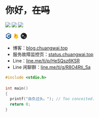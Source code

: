 # 你好，~~在吗~~

![](https://img.shields.io/badge/node.js%20-%2343853D.svg?&style=for-the-badge&logo=node.js&logoColor=white)
![](https://img.shields.io/badge/typescript%20-%23007ACC.svg?&style=for-the-badge&logo=typescript&logoColor=white)
![](https://img.shields.io/badge/react%20-%2320232a.svg?&style=for-the-badge&logo=react&logoColor=%2361DAFB)

<div>
<img height="20" src="https://raw.githubusercontent.com/github/explore/80688e429a7d4ef2fca1e82350fe8e3517d3494d/topics/cpp/cpp.png">
<img height="20" src="https://raw.githubusercontent.com/github/explore/80688e429a7d4ef2fca1e82350fe8e3517d3494d/topics/firebase/firebase.png">
<img height="20" src="https://raw.githubusercontent.com/github/explore/80688e429a7d4ef2fca1e82350fe8e3517d3494d/topics/terminal/terminal.png">
</div>

- 博客：[blog.chuangwai.top](https://blog.chuangwai.top)
- 服务故障监控页：[status.chuangwai.top](https://status.chuangwai.top)
- Line：[line.me/ti/p/HeSQsz6KSR](https://line.me/ti/p/HeSQsz6KSR)
- Line 闲聊群：[line.me/ti/g/R8O4Rti_Sa](https://line.me/ti/g/R8O4Rti_Sa)

```cpp
#include <stdio.h>

int main()
{
  printf("自负过头。"); // Too conceited.
  return 0;
}
```
